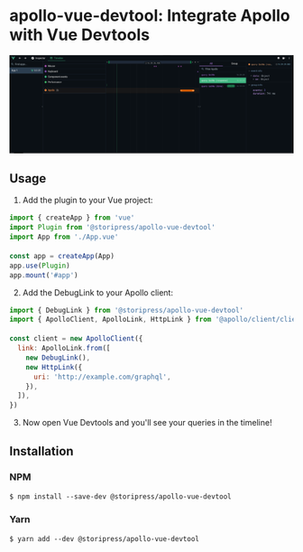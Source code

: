 # apollo-vue-devtool: Integrate Apollo with Vue Devtools

![](./example/src/assets/timeline.png)

## Usage

1. Add the plugin to your Vue project:
```js
import { createApp } from 'vue'
import Plugin from '@storipress/apollo-vue-devtool'
import App from './App.vue'

const app = createApp(App)
app.use(Plugin)
app.mount('#app')
```

2. Add the DebugLink to your Apollo client:

```js
import { DebugLink } from '@storipress/apollo-vue-devtool'
import { ApolloClient, ApolloLink, HttpLink } from '@apollo/client/client'

const client = new ApolloClient({
  link: ApolloLink.from([
    new DebugLink(),
    new HttpLink({
      uri: 'http://example.com/graphql',
    }),
  ]),
})
```

3. Now open Vue Devtools and you'll see your queries in the timeline!

## Installation

### NPM

```shell
$ npm install --save-dev @storipress/apollo-vue-devtool
```

### Yarn

```shell
$ yarn add --dev @storipress/apollo-vue-devtool
```
